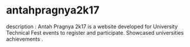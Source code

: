 # antahpragnya2k17
description : Antah Pragnya 2k17 is a website developed for University Technical Fest events to register and participate. 
Showcased universities achievements .
